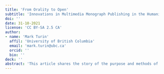 ```yaml
---
title: 'From Orality to Open'
subtitle: 'Innovations in Multimedia Monograph Publishing in the Humanities'
doi: ''
date: 31-10-2021
license: 'CC BY-SA 2.5 CA'
author: 
- name: 'Mark Turin'
  affil: 'University of British Columbia'
  email: 'mark.turin@ubc.ca'
  orcid: ''
  bio: ''
deck: ''
abstract: 'This article shares the story of the purpose and methods of the World Oral Literature series, an open access monograph series supported, hosted, and published by Open Book Publishers. The publication series emerged as a response to the increasingly problematic nature of certain sectors of academic monograph publishing in which production costs are kept low by exploiting free or subsidized labour by scholars, while profits are kept high and public access heavily restricted. In a move to counter this process, the fully open access World Oral Literature series was established to preserve and promote the dissemination of endangered oral literatures in innovative, ethical, and culturally-appropriate ways.'
---
```



